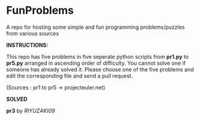 # FunProblems  

A repo for hosting some simple and fun programming problems/puzzles from various sources  

__INSTRUCTIONS:__  

This repo has five problems in five seperate python scripts from __pr1.py__ to __pr5.py__ arranged in ascending order of difficulty. You cannot solve one if someone has already solved it.
Please choose one of the five problems and edit the corresponding file and send a pull request.  

(Sources : pr1 to pr5 -> projecteuler.net)

__SOLVED__


__pr3__ by _RIYUZAKI09_
